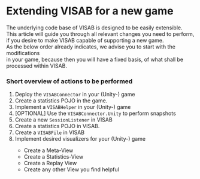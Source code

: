 # Extending VISAB for a new game
<p>The underlying code base of VISAB is designed to be easily extensible.<br>
This article will guide you through all relevant changes you need to perform, <br>
if you desire to make VISAB capable of supporting a new game.<br>
As the below order already indicates, we advise you to start with the modifications<br>
in your game, because then you will have a fixed basis, of what shall be processed within VISAB.</p>

### Short overview of actions to be performed
<ol>
	<li>Deploy the <code>VISABConnector</code> in your (Unity-) game</li>
	<li>Create a statistics POJO in the game.</li>
	<li>Implement a <code>VISABHelper</code> in your (Unity-) game</li>
	<li>[OPTIONAL] Use the <code>VISABConnector.Unity</code> to perform snapshots</li>
	<li>Create a new <code>SessionListener</code> in VISAB</li>
	<li>Create a statistics POJO in VISAB.</li>
	<li>Create a <code>VISABFile</code> in VISAB</li>
	<li>Implement desired visualizers for your (Unity-) game</li>
	<ul>
		<li>Create a Meta-View</li>
		<li>Create a Statistics-View</li>
		<li>Create a Replay View</li>
		<li>Create any other View you find helpful</li>
	</ul>
</ol>